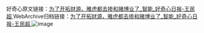 好奇心原文链接：[为了开拓财源，雅虎都去掺和赌博业了_智能_好奇心日报-王民超 ](https://www.qdaily.com/articles/11967.html)
WebArchive归档链接：[为了开拓财源，雅虎都去掺和赌博业了_智能_好奇心日报-王民超 ](http://web.archive.org/web/20190623171725/https://www.qdaily.com/articles/11967.html)
![image](http://ww3.sinaimg.cn/large/007d5XDply1g3wbgp6883j30u03qv4qp)